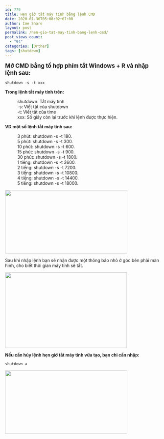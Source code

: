 ```yaml
---
id: 779
title: Hẹn giờ tắt máy tính bằng lệnh CMD
date: 2020-01-30T05:08:02+07:00
author: Ime Share
layout: post
permalink: /hen-gio-tat-may-tinh-bang-lenh-cmd/
post_views_count:
  - "94"
categories: [Orther]
tags: [shutdown]
---
```

<span style="font-size: 14pt;"><strong>Mở CMD bằng tổ hợp phím tắt Windows + R và nhập lệnh sau:</strong></span>

`shutdown -s -t xxx`

**Trong lệnh tắt máy tính trên:**

<p style="padding-left: 40px;">
  shutdown: Tắt máy tính<br /> -s: Viết tắt của shutdown<br /> -t: Viết tắt của time<br /> xxx: Số giây còn lại trước khi lệnh được thực hiện.
</p>

**VD một số lệnh tắt máy tính sau:**

<p style="padding-left: 40px;">
  3 phút: shutdown -s -t 180.<br /> 5 phút: shutdown -s -t 300.<br /> 10 phút: shutdown -s -t 600.<br /> 15 phút: shutdown -s -t 900.<br /> 30 phút: shutdown -s -t 1800.<br /> 1 tiếng: shutdown -s -t 3600.<br /> 2 tiếng: shutdown -s -t 7200.<br /> 3 tiếng: shutdown -s -t 10800.<br /> 4 tiếng: shutdown -s -t 14400.<br /> 5 tiếng: shutdown -s -t 18000.
</p>

[<img class="alignnone wp-image-784 size-full" src="https://anhkevin.github.io/assets/img/uploads/2020/02/lenh-hen-gio-tat-may-tinh-windows.jpg" alt="" width="399" height="206" srcset="https://anhkevin.github.io/assets/img/uploads/2020/02/lenh-hen-gio-tat-may-tinh-windows.jpg 399w, https://anhkevin.github.io/assets/img/uploads/2020/02/lenh-hen-gio-tat-may-tinh-windows-300x155.jpg 300w, https://anhkevin.github.io/assets/img/uploads/2020/02/lenh-hen-gio-tat-may-tinh-windows-150x77.jpg 150w" sizes="(max-width: 399px) 100vw, 399px" />](https://anhkevin.github.io/assets/img/uploads/2020/02/lenh-hen-gio-tat-may-tinh-windows.jpg)

Sau khi nhập lệnh bạn sẽ nhận được một thông báo nhỏ ở góc bên phải màn hình, cho biết thời gian máy tính sẽ tắt.

[<img class="alignnone wp-image-786 size-full" src="https://anhkevin.github.io/assets/img/uploads/2020/02/thong-bao-thoi-gian-tat-may-tinh.jpg" alt="" width="398" height="246" srcset="https://anhkevin.github.io/assets/img/uploads/2020/02/thong-bao-thoi-gian-tat-may-tinh.jpg 398w, https://anhkevin.github.io/assets/img/uploads/2020/02/thong-bao-thoi-gian-tat-may-tinh-300x185.jpg 300w, https://anhkevin.github.io/assets/img/uploads/2020/02/thong-bao-thoi-gian-tat-may-tinh-150x93.jpg 150w" sizes="(max-width: 398px) 100vw, 398px" />](https://anhkevin.github.io/assets/img/uploads/2020/02/thong-bao-thoi-gian-tat-may-tinh.jpg)

**Nếu cần hủy lệnh hẹn giờ tắt máy tính vừa tạo, bạn chỉ cần nhập:**

`shutdown a`

[<img class="alignnone wp-image-787 size-full" src="https://anhkevin.github.io/assets/img/uploads/2020/02/huy-hen-gio-tat-may-tinh.jpg" alt="" width="399" height="206" srcset="https://anhkevin.github.io/assets/img/uploads/2020/02/huy-hen-gio-tat-may-tinh.jpg 399w, https://anhkevin.github.io/assets/img/uploads/2020/02/huy-hen-gio-tat-may-tinh-300x155.jpg 300w, https://anhkevin.github.io/assets/img/uploads/2020/02/huy-hen-gio-tat-may-tinh-150x77.jpg 150w" sizes="(max-width: 399px) 100vw, 399px" />](https://anhkevin.github.io/assets/img/uploads/2020/02/huy-hen-gio-tat-may-tinh.jpg)